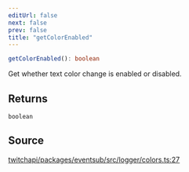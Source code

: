 ```yaml
---
editUrl: false
next: false
prev: false
title: "getColorEnabled"
---
```


```ts
getColorEnabled(): boolean
```

Get whether text color change is enabled or disabled.

## Returns

`boolean`

## Source

[twitchapi/packages/eventsub/src/logger/colors.ts:27](https://github.com/pablornc/twitchapi//blob/b274026/packages/eventsub/src/logger/colors.ts#L27)
